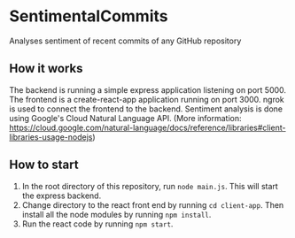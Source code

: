 # SentimentalCommits
Analyses sentiment of recent commits of any GitHub repository


## How it works
The backend is running a simple express application listening on port 5000. 
The frontend is a create-react-app application running on port 3000.
ngrok is used to connect the frontend to the backend.
Sentiment analysis is done using Google's Cloud Natural Language API. (More information: https://cloud.google.com/natural-language/docs/reference/libraries#client-libraries-usage-nodejs)

## How to start
1. In the root directory of this repository, run `node main.js`. This will start the express backend.
2. Change directory to the react front end by running `cd client-app`. Then install all the node modules by running `npm install`.
3. Run the react code by running `npm start`.
